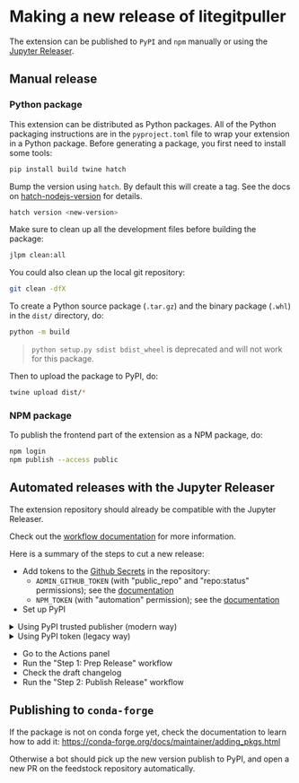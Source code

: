 # Making a new release of litegitpuller

The extension can be published to `PyPI` and `npm` manually or using the [Jupyter Releaser](https://github.com/jupyter-server/jupyter_releaser).

## Manual release

### Python package

This extension can be distributed as Python packages. All of the Python
packaging instructions are in the `pyproject.toml` file to wrap your extension in a
Python package. Before generating a package, you first need to install some tools:

```bash
pip install build twine hatch
```

Bump the version using `hatch`. By default this will create a tag.
See the docs on [hatch-nodejs-version](https://github.com/agoose77/hatch-nodejs-version#semver) for details.

```bash
hatch version <new-version>
```

Make sure to clean up all the development files before building the package:

```bash
jlpm clean:all
```

You could also clean up the local git repository:

```bash
git clean -dfX
```

To create a Python source package (`.tar.gz`) and the binary package (`.whl`) in the `dist/` directory, do:

```bash
python -m build
```

> `python setup.py sdist bdist_wheel` is deprecated and will not work for this package.

Then to upload the package to PyPI, do:

```bash
twine upload dist/*
```

### NPM package

To publish the frontend part of the extension as a NPM package, do:

```bash
npm login
npm publish --access public
```

## Automated releases with the Jupyter Releaser

The extension repository should already be compatible with the Jupyter Releaser.

Check out the [workflow documentation](https://jupyter-releaser.readthedocs.io/en/latest/get_started/making_release_from_repo.html) for more information.

Here is a summary of the steps to cut a new release:

- Add tokens to the [Github Secrets](https://docs.github.com/en/actions/security-guides/encrypted-secrets) in the repository:
  - `ADMIN_GITHUB_TOKEN` (with "public_repo" and "repo:status" permissions); see the [documentation](https://docs.github.com/en/authentication/keeping-your-account-and-data-secure/creating-a-personal-access-token)
  - `NPM_TOKEN` (with "automation" permission); see the [documentation](https://docs.npmjs.com/creating-and-viewing-access-tokens)
- Set up PyPI

<details><summary>Using PyPI trusted publisher (modern way)</summary>

- Set up your PyPI project by [adding a trusted publisher](https://docs.pypi.org/trusted-publishers/adding-a-publisher/)
  - The _workflow name_ is `publish-release.yml` and the _environment_ should be left blank.
- Ensure the publish release job as `permissions`: `id-token : write` (see the [documentation](https://docs.pypi.org/trusted-publishers/using-a-publisher/))

</details>

<details><summary>Using PyPI token (legacy way)</summary>

- If the repo generates PyPI release(s), create a scoped PyPI [token](https://packaging.python.org/guides/publishing-package-distribution-releases-using-github-actions-ci-cd-workflows/#saving-credentials-on-github). We recommend using a scoped token for security reasons.

- You can store the token as `PYPI_TOKEN` in your fork's `Secrets`.

  - Advanced usage: if you are releasing multiple repos, you can create a secret named `PYPI_TOKEN_MAP` instead of `PYPI_TOKEN` that is formatted as follows:

    ```text
    owner1/repo1,token1
    owner2/repo2,token2
    ```

    If you have multiple Python packages in the same repository, you can point to them as follows:

    ```text
    owner1/repo1/path/to/package1,token1
    owner1/repo1/path/to/package2,token2
    ```

</details>

- Go to the Actions panel
- Run the "Step 1: Prep Release" workflow
- Check the draft changelog
- Run the "Step 2: Publish Release" workflow

## Publishing to `conda-forge`

If the package is not on conda forge yet, check the documentation to learn how to add it: https://conda-forge.org/docs/maintainer/adding_pkgs.html

Otherwise a bot should pick up the new version publish to PyPI, and open a new PR on the feedstock repository automatically.
